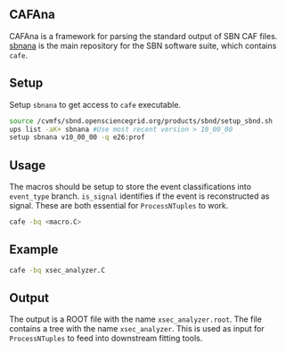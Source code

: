 ## CAFAna

CAFAna is a framework for parsing the standard output of SBN CAF files. [sbnana](https://github.com/SBNSoftware/sbnana) is the main repository for the SBN software suite, which contains `cafe`. 

## Setup
Setup `sbnana` to get access to `cafe` executable.
```bash
source /cvmfs/sbnd.opensciencegrid.org/products/sbnd/setup_sbnd.sh
ups list -aK+ sbnana #Use most recent version > 10_00_00 
setup sbnana v10_00_00 -q e26:prof
```

## Usage
The macros should be setup to store the event classifications into `event_type` branch. `is_signal` identifies if the event is reconstructed as signal. These are both essential for `ProcessNTuples` to work.
```bash
cafe -bq <macro.C>
```

## Example

```bash
cafe -bq xsec_analyzer.C
```

## Output

The output is a ROOT file with the name `xsec_analyzer.root`. The file contains a tree with the name `xsec_analyzer`. This is used as input for `ProcessNTuples` to feed into downstream fitting tools.
